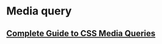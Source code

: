 # Media query

## [Complete Guide to CSS Media Queries](https://css-tricks.com/a-complete-guide-to-css-media-queries/)

